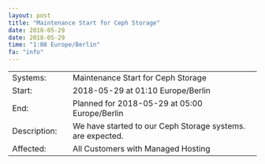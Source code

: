 ```yaml
---
layout: post
title: "Maintenance Start for Ceph Storage"
date: 2018-05-29
date: 2018-05-29
time: "1:08 Europe/Berlin"
fa: "info"
---
```


|                   |   |                                                                      |
|-------------------|---|----------------------------------------------------------------------|
| Systems:          |   | Maintenance Start for Ceph Storage|
| Start:            |   | 2018-05-29 at 01:10 Europe/Berlin |
| End:              |   | Planned for 2018-05-29 at 05:00  Europe/Berlin |
| Description:      |   | We have started to  our Ceph Storage systems.  are expected. |
| Affected:         |   | All Customers with Managed Hosting |